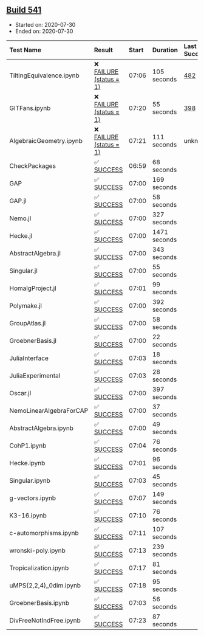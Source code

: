 ## [Build 541](https://oscarci.mathematik.uni-kl.de/job/oscar-stable/541/)

* Started on: 2020-07-30
* Ended on: 2020-07-30

| Test Name    | Result | Start | Duration | Last Success | First Failure |
|:-------------|:-------|:------|:---------|:-------------|:--------------|
| TiltingEquivalence.ipynb | ❌ [FAILURE (status = 1)](https://oscarci.mathematik.uni-kl.de/job/oscar-stable/541/artifact/logs/build-541/TiltingEquivalence.ipynb.log) | 07:06 | 105 seconds | [482](https://oscarci.mathematik.uni-kl.de/job/oscar-stable/482/) | [483](https://oscarci.mathematik.uni-kl.de/job/oscar-stable/483/) |
| GITFans.ipynb | ❌ [FAILURE (status = 1)](https://oscarci.mathematik.uni-kl.de/job/oscar-stable/541/artifact/logs/build-541/GITFans.ipynb.log) | 07:20 | 55 seconds | [398](https://oscarci.mathematik.uni-kl.de/job/oscar-stable/398/) | [399](https://oscarci.mathematik.uni-kl.de/job/oscar-stable/399/) |
| AlgebraicGeometry.ipynb | ❌ [FAILURE (status = 1)](https://oscarci.mathematik.uni-kl.de/job/oscar-stable/541/artifact/logs/build-541/AlgebraicGeometry.ipynb.log) | 07:21 | 111 seconds | unknown | unknown |
| CheckPackages | ✅ [SUCCESS](https://oscarci.mathematik.uni-kl.de/job/oscar-stable/541/artifact/logs/build-541/CheckPackages.log) | 06:59 | 68 seconds |  |  |
| GAP | ✅ [SUCCESS](https://oscarci.mathematik.uni-kl.de/job/oscar-stable/541/artifact/logs/build-541/GAP.log) | 07:00 | 169 seconds |  |  |
| GAP.jl | ✅ [SUCCESS](https://oscarci.mathematik.uni-kl.de/job/oscar-stable/541/artifact/logs/build-541/GAP.jl.log) | 07:00 | 58 seconds |  |  |
| Nemo.jl | ✅ [SUCCESS](https://oscarci.mathematik.uni-kl.de/job/oscar-stable/541/artifact/logs/build-541/Nemo.jl.log) | 07:00 | 327 seconds |  |  |
| Hecke.jl | ✅ [SUCCESS](https://oscarci.mathematik.uni-kl.de/job/oscar-stable/541/artifact/logs/build-541/Hecke.jl.log) | 07:00 | 1471 seconds |  |  |
| AbstractAlgebra.jl | ✅ [SUCCESS](https://oscarci.mathematik.uni-kl.de/job/oscar-stable/541/artifact/logs/build-541/AbstractAlgebra.jl.log) | 07:00 | 343 seconds |  |  |
| Singular.jl | ✅ [SUCCESS](https://oscarci.mathematik.uni-kl.de/job/oscar-stable/541/artifact/logs/build-541/Singular.jl.log) | 07:00 | 55 seconds |  |  |
| HomalgProject.jl | ✅ [SUCCESS](https://oscarci.mathematik.uni-kl.de/job/oscar-stable/541/artifact/logs/build-541/HomalgProject.jl.log) | 07:01 | 99 seconds |  |  |
| Polymake.jl | ✅ [SUCCESS](https://oscarci.mathematik.uni-kl.de/job/oscar-stable/541/artifact/logs/build-541/Polymake.jl.log) | 07:00 | 392 seconds |  |  |
| GroupAtlas.jl | ✅ [SUCCESS](https://oscarci.mathematik.uni-kl.de/job/oscar-stable/541/artifact/logs/build-541/GroupAtlas.jl.log) | 07:00 | 58 seconds |  |  |
| GroebnerBasis.jl | ✅ [SUCCESS](https://oscarci.mathematik.uni-kl.de/job/oscar-stable/541/artifact/logs/build-541/GroebnerBasis.jl.log) | 07:00 | 22 seconds |  |  |
| JuliaInterface | ✅ [SUCCESS](https://oscarci.mathematik.uni-kl.de/job/oscar-stable/541/artifact/logs/build-541/JuliaInterface.log) | 07:03 | 18 seconds |  |  |
| JuliaExperimental | ✅ [SUCCESS](https://oscarci.mathematik.uni-kl.de/job/oscar-stable/541/artifact/logs/build-541/JuliaExperimental.log) | 07:03 | 28 seconds |  |  |
| Oscar.jl | ✅ [SUCCESS](https://oscarci.mathematik.uni-kl.de/job/oscar-stable/541/artifact/logs/build-541/Oscar.jl.log) | 07:00 | 397 seconds |  |  |
| NemoLinearAlgebraForCAP | ✅ [SUCCESS](https://oscarci.mathematik.uni-kl.de/job/oscar-stable/541/artifact/logs/build-541/NemoLinearAlgebraForCAP.log) | 07:00 | 37 seconds |  |  |
| AbstractAlgebra.ipynb | ✅ [SUCCESS](https://oscarci.mathematik.uni-kl.de/job/oscar-stable/541/artifact/logs/build-541/AbstractAlgebra.ipynb.log) | 07:00 | 49 seconds |  |  |
| CohP1.ipynb | ✅ [SUCCESS](https://oscarci.mathematik.uni-kl.de/job/oscar-stable/541/artifact/logs/build-541/CohP1.ipynb.log) | 07:04 | 76 seconds |  |  |
| Hecke.ipynb | ✅ [SUCCESS](https://oscarci.mathematik.uni-kl.de/job/oscar-stable/541/artifact/logs/build-541/Hecke.ipynb.log) | 07:01 | 96 seconds |  |  |
| Singular.ipynb | ✅ [SUCCESS](https://oscarci.mathematik.uni-kl.de/job/oscar-stable/541/artifact/logs/build-541/Singular.ipynb.log) | 07:03 | 45 seconds |  |  |
| g-vectors.ipynb | ✅ [SUCCESS](https://oscarci.mathematik.uni-kl.de/job/oscar-stable/541/artifact/logs/build-541/g-vectors.ipynb.log) | 07:07 | 149 seconds |  |  |
| K3-16.ipynb | ✅ [SUCCESS](https://oscarci.mathematik.uni-kl.de/job/oscar-stable/541/artifact/logs/build-541/K3-16.ipynb.log) | 07:10 | 76 seconds |  |  |
| c-automorphisms.ipynb | ✅ [SUCCESS](https://oscarci.mathematik.uni-kl.de/job/oscar-stable/541/artifact/logs/build-541/c-automorphisms.ipynb.log) | 07:11 | 107 seconds |  |  |
| wronski-poly.ipynb | ✅ [SUCCESS](https://oscarci.mathematik.uni-kl.de/job/oscar-stable/541/artifact/logs/build-541/wronski-poly.ipynb.log) | 07:13 | 239 seconds |  |  |
| Tropicalization.ipynb | ✅ [SUCCESS](https://oscarci.mathematik.uni-kl.de/job/oscar-stable/541/artifact/logs/build-541/Tropicalization.ipynb.log) | 07:17 | 81 seconds |  |  |
| uMPS(2,2,4)_0dim.ipynb | ✅ [SUCCESS](https://oscarci.mathematik.uni-kl.de/job/oscar-stable/541/artifact/logs/build-541/uMPS-2-2-4-_0dim.ipynb.log) | 07:18 | 95 seconds |  |  |
| GroebnerBasis.ipynb | ✅ [SUCCESS](https://oscarci.mathematik.uni-kl.de/job/oscar-stable/541/artifact/logs/build-541/GroebnerBasis.ipynb.log) | 07:03 | 56 seconds |  |  |
| DivFreeNotIndFree.ipynb | ✅ [SUCCESS](https://oscarci.mathematik.uni-kl.de/job/oscar-stable/541/artifact/logs/build-541/DivFreeNotIndFree.ipynb.log) | 07:23 | 87 seconds |  |  |

